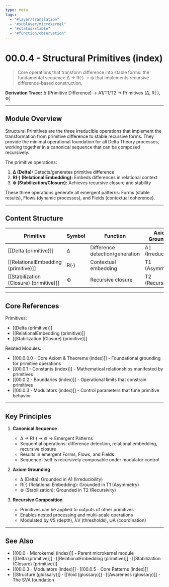 ```yaml
---
type: meta
tags:
  - "#layer/translation"
  - "#sublayer/microkernel"
  - "#status/stable"
  - "#function/observation"
---
```


# 00.0.4 - Structural Primitives (index)

> Core operations that transform difference into stable forms: the fundamental sequence ∆ → R(·) → ⊚ that implements recursive difference-based construction.

**Derivation Trace:** ∆ (Primitive Difference) → A1/T1/T2 → Primitives (∆, R(·), ⊚)

---

## Module Overview

Structural Primitives are the three irreducible operations that implement the transformation from primitive difference to stable recursive forms. They provide the minimal operational foundation for all Delta Theory processes, working together in a canonical sequence that can be composed recursively.

The primitive operations:
1. **∆ (Delta):** Detects/generates primitive difference
2. **R(·) (Relational Embedding):** Embeds differences in relational context
3. **⊚ (Stabilization/Closure):** Achieves recursive closure and stability

These three operations generate all emergent patterns: Forms (stable results), Flows (dynamic processes), and Fields (contextual coherence).

---

## Content Structure

| Primitive | Symbol | Function | Axiom Grounding |
|-----------|--------|----------|-----------------|
| [[Delta (primitive)]] | ∆ | Difference detection/generation | A1 (Irreducibility) |
| [[RelationalEmbedding (primitive)]] | R(·) | Contextual embedding | T1 (Asymmetry) |
| [[Stabilization (Closure) (primitive)]] | ⊚ | Recursive closure | T2 (Recursivity) |

---

## Core References

Primitives:
- [[Delta (primitive)]]
- [[RelationalEmbedding (primitive)]]
- [[Stabilization (Closure) (primitive)]]

Related Modules:
- [[00.0.0.0 - Core Axiom & Theorems (index)]] - Foundational grounding for primitive operations
- [[00.0.1 - Constants (index)]] - Mathematical relationships manifested by primitives
- [[00.0.2 - Boundaries (index)]] - Operational limits that constrain primitives
- [[00.0.3 - Modulators (index)]] - Control parameters that tune primitive behavior

---

## Key Principles

1. **Canonical Sequence**
   - ∆ → R(·) → ⊚ → Emergent Patterns
   - Sequential operations: difference detection, relational embedding, recursive closure
   - Results in emergent Forms, Flows, and Fields
   - Sequence itself is recursively composable under modulator control

2. **Axiom Grounding**
   - ∆ (Delta): Grounded in A1 (Irreducibility)
   - R(·) (Relational Embedding): Grounded in T1 (Asymmetry)
   - ⊚ (Stabilization): Grounded in T2 (Recursivity)

3. **Recursive Composition**
   - Primitives can be applied to outputs of other primitives
   - Enables nested processing and multi-scale operations
   - Modulated by ∇S (depth), λV (thresholds), ψA (coordination)

---

## See Also

- [[00.0 - Microkernel (index)]] - Parent microkernel module
- [[Delta (primitive)]] · [[RelationalEmbedding (primitive)]] · [[Stabilization (Closure) (primitive)]]
- [[00.0.3 - Modulators (index)]] · [[00.0.5 - Core Patterns (index)]]
- [[Structure (glossary)]] · [[Void (glossary)]] · [[Awareness (glossary)]] - The SVA foundation
